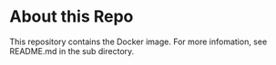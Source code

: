 # About this Repo

This repository contains the Docker image. For more infomation, see README.md in the sub directory.
